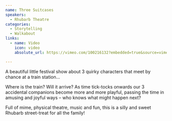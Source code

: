 ```yaml
---
name: Three Suitcases
speakers:
  - Rhubarb Theatre
categories:
  - Storytelling
  - Walkabout
links:
  - name: Video
    icon: video
    absolute_url: https://vimeo.com/100216132?embedded=true&source=vimeo_logo&owner=29882096

---
```


A beautiful little festival show about 3 quirky characters that meet by chance at a train station…

Where is the train? Will it arrive?  As time tick-tocks onwards our 3 accidental companions become more and more playful, passing the time in amusing and joyful ways – who knows what might happen next?

Full of mime, physical theatre, music and fun, this is a silly and sweet Rhubarb street-treat for all the family!
